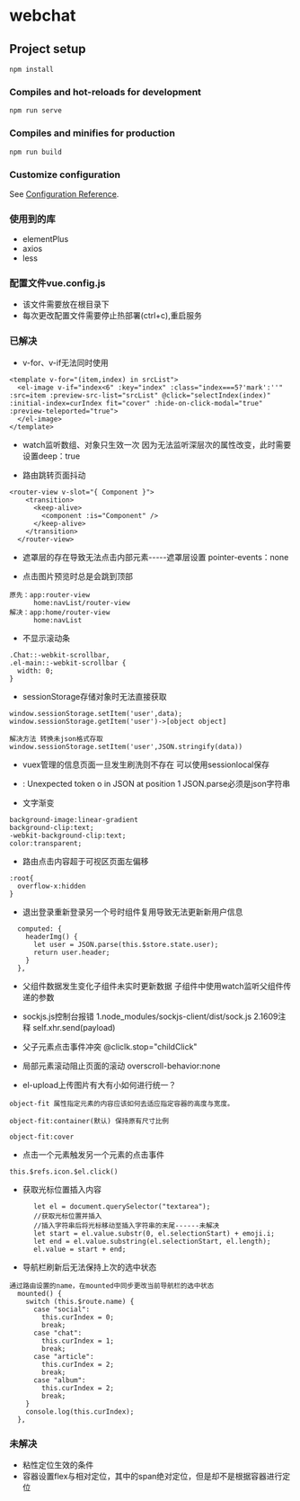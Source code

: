 # webchat

## Project setup
```
npm install
```

### Compiles and hot-reloads for development
```
npm run serve
```

### Compiles and minifies for production
```
npm run build
```

### Customize configuration
See [Configuration Reference](https://cli.vuejs.org/config/).


### 使用到的库
- elementPlus
- axios
- less

### 配置文件vue.config.js
- 该文件需要放在根目录下
- 每次更改配置文件需要停止热部署(ctrl+c),重启服务

### 已解决
- v-for、v-if无法同时使用
```<!-- v-if与v-for不能同时使用 -->
<template v-for="(item,index) in srcList">
  <el-image v-if="index<6" :key="index" :class="index===5?'mark':''" :src=item :preview-src-list="srcList" @click="selectIndex(index)" :initial-index=curIndex fit="cover" :hide-on-click-modal="true" :preview-teleported="true">
  </el-image>
</template>
```
- watch监听数组、对象只生效一次
因为无法监听深层次的属性改变，此时需要设置deep：true

- 路由跳转页面抖动
```
<router-view v-slot="{ Component }">
    <transition>
      <keep-alive>
        <component :is="Component" />
      </keep-alive>
    </transition>
  </router-view>
```

- 遮罩层的存在导致无法点击内部元素-----遮罩层设置 pointer-events：none

- 点击图片预览时总是会跳到顶部
```
原先：app:router-view
      home:navList/router-view
解决：app:home/router-view
      home:navList
```

- 不显示滚动条
```
.Chat::-webkit-scrollbar,
.el-main::-webkit-scrollbar {
  width: 0;
}
```

- sessionStorage存储对象时无法直接获取
```
window.sessionStorage.setItem('user',data);
window.sessionStorage.getItem('user')->[object object]

解决方法 转换未json格式存取
window.sessionStorage.setItem('user',JSON.stringify(data))
```

- vuex管理的信息页面一旦发生刷洗则不存在
可以使用sessionlocal保存


- : Unexpected token o in JSON at position 1
JSON.parse必须是json字符串

- 文字渐变
```
background-image:linear-gradient
background-clip:text;
-webkit-background-clip:text;
color:transparent;
```

- 路由点击内容超于可视区页面左偏移
```
:root{
  overflow-x:hidden
}
```

- 退出登录重新登录另一个号时组件复用导致无法更新新用户信息
```
  computed: {
    headerImg() {
      let user = JSON.parse(this.$store.state.user);
      return user.header;
    }
  },
```
- 父组件数据发生变化子组件未实时更新数据
子组件中使用watch监听父组件传递的参数

- sockjs.js控制台报错
1.node_modules/sockjs-client/dist/sock.js
2.1609注释 self.xhr.send(payload)

- 父子元素点击事件冲突
@cliclk.stop="childClick"

- 局部元素滚动阻止页面的滚动
overscroll-behavior:none

- el-upload上传图片有大有小如何进行统一？
```
object-fit 属性指定元素的内容应该如何去适应指定容器的高度与宽度。

object-fit:container(默认) 保持原有尺寸比例

object-fit:cover
```

- 点击一个元素触发另一个元素的点击事件
```
this.$refs.icon.$el.click()
```
- 获取光标位置插入内容
```
      let el = document.querySelector("textarea");
      //获取光标位置并插入
      //插入字符串后将光标移动至插入字符串的末尾------未解决
      let start = el.value.substr(0, el.selectionStart) + emoji.i;
      let end = el.value.substring(el.selectionStart, el.length);
      el.value = start + end;
```
- 导航栏刷新后无法保持上次的选中状态
```
通过路由设置的name，在mounted中同步更改当前导航栏的选中状态
  mounted() {
    switch (this.$route.name) {
      case "social":
        this.curIndex = 0;
        break;
      case "chat":
        this.curIndex = 1;
        break;
      case "article":
        this.curIndex = 2;
        break;
      case "album":
        this.curIndex = 2;
        break;
    }
    console.log(this.curIndex);
  },
```
### 未解决
- 粘性定位生效的条件
- 容器设置flex与相对定位，其中的span绝对定位，但是却不是根据容器进行定位


